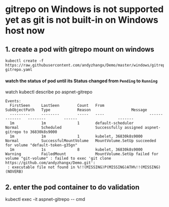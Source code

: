 # gitrepo on Windows is not supported yet as git is not built-in on Windows host now
## 1. create a pod with gitrepo mount on windows
```
kubectl create -f https://raw.githubusercontent.com/andyzhangx/Demo/master/windows/gitrepo/aspnet-gitrepo.yaml
```

#### watch the status of pod until its Status changed from `Pending` to `Running`
watch kubectl describe po aspnet-gitrepo

```
Events:
  FirstSeen     LastSeen        Count   From                    SubObjectPath   Type            Reason                  Message
  ---------     --------        -----   ----                    -------------   --------        ------                  -------
  1m            1m              1       default-scheduler                       Normal          Scheduled               Successfully assigned aspnet-gitrepo to 36830k8s9000
  1m            1m              1       kubelet, 36830k8s9000                   Normal          SuccessfulMountVolume   MountVolume.SetUp succeeded for volume "default-token-g35gn"
  1m            1s              8       kubelet, 36830k8s9000                   Warning         FailedMount             MountVolume.SetUp failed for volume "git-volume" : failed to exec 'git clone https://github.com/andyzhangx/Demo.git':
 : executable file not found in %!!(MISSING)P(MISSING)ATH%!!(MISSING)(NOVERB)
```

## 2. enter the pod container to do validation
kubectl exec -it aspnet-gitrepo -- cmd


